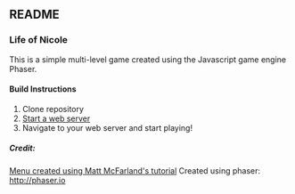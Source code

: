 ## README
### Life of Nicole

This is a simple multi-level game created using the Javascript game engine Phaser.

#### Build Instructions

1. Clone repository
2. [Start a web server](http://phaser.io/tutorials/getting-started/part2)
3. Navigate to your web server and start playing!

##### Credit:

[Menu created using Matt McFarland's tutorial](https://github.com/MattMcFarland/phaser-menu-system)
Created using phaser: http://phaser.io
